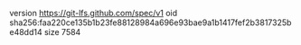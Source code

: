 version https://git-lfs.github.com/spec/v1
oid sha256:faa220ce135b1b23fe88128984a696e93bae9a1b1417fef2b3817325be48dd14
size 7584
